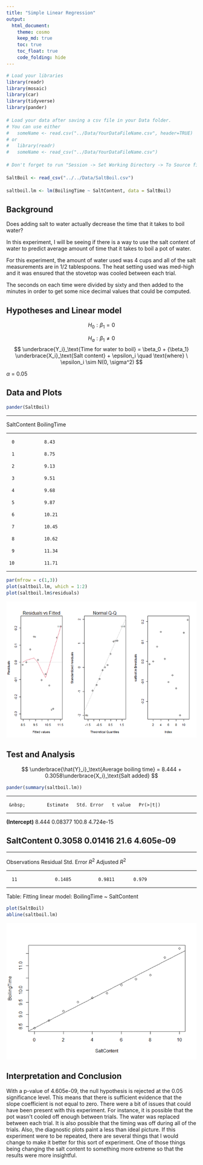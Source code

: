 ```yaml
---
title: "Simple Linear Regression"
output: 
  html_document:
    theme: cosmo
    keep_md: true
    toc: true
    toc_float: true
    code_folding: hide
---
```



```r
# Load your libraries
library(readr)
library(mosaic)
library(car)
library(tidyverse)
library(pander)

# Load your data after saving a csv file in your Data folder.
# You can use either 
#   someName <- read.csv("../Data/YourDataFileName.csv", header=TRUE)
# or
#   library(readr)
#   someName <- read_csv("../Data/YourDataFileName.csv")

# Don't forget to run "Session -> Set Working Directory -> To Source file location"

SaltBoil <- read_csv("../../Data/SaltBoil.csv")

saltboil.lm <- lm(BoilingTime ~ SaltContent, data = SaltBoil)
```


<!-- Directions

Come up with a simple linear regression of your own creation. 

* Write the Background and clearly state your question. Then collect data and perform the linear regression analysis in order to answer your question. Use the proper order of first, ask the question, then second, figure out the answer.

* You should collect both the quantitative response variable and the quantitative explanatory variable yourself. This can be data you collect from 
    - the internet (like weather data, Facebook data, or
    - your own experiment 
    - your own observational study
* However,     
    - The data should not be a single pre-existing dataset. It must be something that you piece together yourself.

* You need at least $n=3$ $(X,Y)$ pairs to perform the regression. However, your regression will only be useful if you can get around $n=10$ or more observations.

-->


## Background
Does adding salt to water actually decrease the time that it takes to boil water?

In this experiment, I will be seeing if there is a way to use the salt content of water to predict average amount of time that it takes to boil a pot of water.

For this experiment, the amount of water used was 4 cups and all of the salt measurements are in 1/2 tablespoons. The heat setting used was med-high and it was ensured that the stovetop was cooled between each trial.

The seconds on each time were divided by sixty and then added to the minutes in order to get some nice decimal values that could be computed. 

## Hypotheses and Linear model


$$
H_0: \beta_1 = 0
$$

$$
H_a: \beta_1 \neq 0
$$
$$
\underbrace{Y_i}_\text{Time for water to boil} = \beta_0 + {\beta_1} \underbrace{X_i}_\text{Salt content} + \epsilon_i \quad \text{where} \ \epsilon_i \sim N(0, \sigma^2)
$$

$\alpha$ = 0.05


## Data and Plots

```r
pander(SaltBoil)
```


---------------------------
 SaltContent   BoilingTime 
------------- -------------
      0           8.43     

      1           8.75     

      2           9.13     

      3           9.51     

      4           9.68     

      5           9.87     

      6           10.21    

      7           10.45    

      8           10.62    

      9           11.34    

     10           11.71    
---------------------------

```r
par(mfrow = c(1,3))
plot(saltboil.lm, which = 1:2)
plot(saltboil.lm$residuals)
```

![](MySimpleLinearRegression_files/figure-html/unnamed-chunk-2-1.png)<!-- -->

## Test and Analysis
$$
\underbrace{\hat{Y}_i}_\text{Average boiling time} = 8.444 + 0.3058\underbrace{X_i}_\text{Salt added}
$$


```r
pander(summary(saltboil.lm))
```


---------------------------------------------------------------
     &nbsp;        Estimate   Std. Error   t value   Pr(>|t|)  
----------------- ---------- ------------ --------- -----------
 **(Intercept)**    8.444      0.08377      100.8    4.724e-15 

 **SaltContent**    0.3058     0.01416      21.6     4.605e-09 
---------------------------------------------------------------


--------------------------------------------------------------
 Observations   Residual Std. Error   $R^2$    Adjusted $R^2$ 
-------------- --------------------- -------- ----------------
      11              0.1485          0.9811       0.979      
--------------------------------------------------------------

Table: Fitting linear model: BoilingTime ~ SaltContent

```r
plot(SaltBoil)
abline(saltboil.lm)
```

![](MySimpleLinearRegression_files/figure-html/unnamed-chunk-3-1.png)<!-- -->

## Interpretation and Conclusion

With a p-value of 4.605e-09, the null hypothesis is rejected at the 0.05 significance level. This means that there is sufficient evidence that the slope coefficient is not equal to zero. There were a bit of issues that could have been present with this experiment. For instance, it is possible that the pot wasn't cooled off enough between trials. The water was replaced between each trial. It is also possible that the timing was off during all of the trials. Also, the diagnostic plots paint a less than ideal picture. If this experiment were to be repeated, there are several things that I would change to make it better for this sort of experiment. One of those things being changing the salt content to something more extreme so that the results were more insightful.
